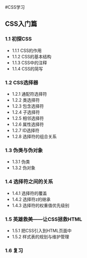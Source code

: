 #CSS学习
## CSS入门篇

### 1.1 初探CSS
 * 1.1.1 CSS的作用
 * 1.1.2 CSS的基本结构
 * 1.1.3 CSS中的注释
 * 1.1.4 CSS的简写

### 1.2 CSS选择器

 * 1.2.1 通配符选择符
 * 1.2.2 类选择符
 * 1.2.3 包含选择符
 * 1.2.4 子选择符
 * 1.2.5 相邻选择符
 * 1.2.6 属性选择符
 * 1.2.7 ID选择符
 * 1.2.8 选择符的组合关系

### 1.3 伪类与伪对象

 * 1.3.1 伪类
 * 1.3.2 伪对象

### 1.4 选择符之间的关系

 * 1.4.1 选择符的覆盖
 * 1.4.2 选择符z的继承
 * 1.4.3 选择符的权重值优先级别

### 1.5 英雄救美——让CSS拯救HTML

 * 1.5.1 把CSS引入到HTML页面中
 * 1.5.2 样式表的规划与维护管理

### 1.6 复习
